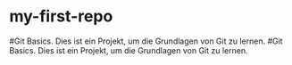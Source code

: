 # my-first-repo
#Git Basics. Dies ist ein Projekt, um die Grundlagen von Git zu lernen.
#Git Basics. Dies ist ein Projekt, um die Grundlagen von Git zu lernen.
